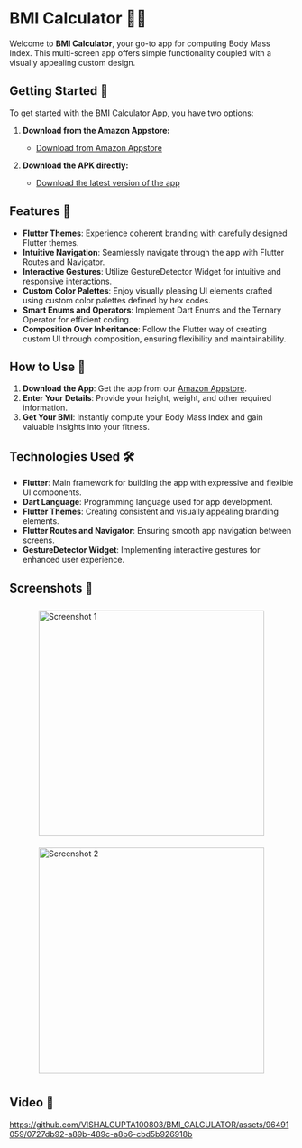 # BMI Calculator 🏋️‍♂️

Welcome to **BMI Calculator**, your go-to app for computing Body Mass Index. This multi-screen app offers simple functionality coupled with a visually appealing custom design.

## Getting Started 🚀

To get started with the BMI Calculator App, you have two options:

1. **Download from the Amazon Appstore:**
   - [Download from Amazon Appstore](https://www.amazon.com/gp/product/B0D7J61M2R)

2. **Download the APK directly:**
   - [Download the latest version of the app](https://github.com/VISHALGUPTA100803/BMI_CALCULATOR/releases/tag/v1.0.0)

## Features 🌟

- **Flutter Themes**: Experience coherent branding with carefully designed Flutter themes.
- **Intuitive Navigation**: Seamlessly navigate through the app with Flutter Routes and Navigator.
- **Interactive Gestures**: Utilize GestureDetector Widget for intuitive and responsive interactions.
- **Custom Color Palettes**: Enjoy visually pleasing UI elements crafted using custom color palettes defined by hex codes.
- **Smart Enums and Operators**: Implement Dart Enums and the Ternary Operator for efficient coding.
- **Composition Over Inheritance**: Follow the Flutter way of creating custom UI through composition, ensuring flexibility and maintainability.

## How to Use 🌟

1. **Download the App**: Get the app from our [Amazon Appstore](https://www.amazon.com/gp/product/B0D7J61M2R).
2. **Enter Your Details**: Provide your height, weight, and other required information.
3. **Get Your BMI**: Instantly compute your Body Mass Index and gain valuable insights into your fitness.

## Technologies Used 🛠️

- **Flutter**: Main framework for building the app with expressive and flexible UI components.
- **Dart Language**: Programming language used for app development.
- **Flutter Themes**: Creating consistent and visually appealing branding elements.
- **Flutter Routes and Navigator**: Ensuring smooth app navigation between screens.
- **GestureDetector Widget**: Implementing interactive gestures for enhanced user experience.

## Screenshots 📸

<div style="display: flex; flex-wrap: wrap; justify-content: center;">
  <img src="https://github.com/VISHALGUPTA100803/BMI_CALCULATOR/assets/96491059/dc611431-b50b-4358-939a-2f244d483b02" alt="Screenshot 1" width="400" style="margin: 10px;">
  <img src="https://github.com/VISHALGUPTA100803/BMI_CALCULATOR/assets/96491059/4f6229f1-82d9-45b2-97c3-6bd4b2876ad4" alt="Screenshot 2" width="400" style="margin: 10px;">
</div>



## Video 📸


https://github.com/VISHALGUPTA100803/BMI_CALCULATOR/assets/96491059/0727db92-a89b-489c-a8b6-cbd5b926918b






